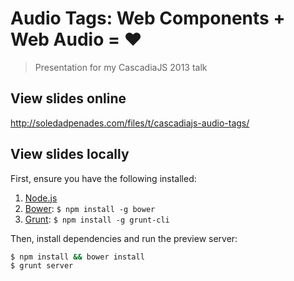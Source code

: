 # Audio Tags: Web Components + Web Audio = ♥
> Presentation for my CascadiaJS 2013 talk

## View slides online

http://soledadpenades.com/files/t/cascadiajs-audio-tags/

## View slides locally

First, ensure you have the following installed:

1. [Node.js](http://nodejs.org)
2. [Bower](http://bower.io): `$ npm install -g bower`
3. [Grunt](http://gruntjs.com): `$ npm install -g grunt-cli`

Then, install dependencies and run the preview server:

```bash
$ npm install && bower install
$ grunt server
```
